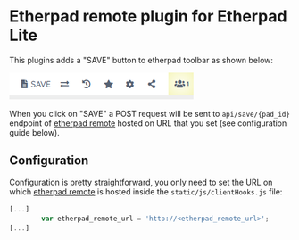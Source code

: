 # Etherpad remote plugin for Etherpad Lite
This plugins adds a "SAVE" button to etherpad toolbar as shown below:

![Screenshot](https://github.com/driverfury/ep_etherpad_remote_plugin/blob/main/screenshots/plugin.png?raw=true)

When you click on "SAVE" a POST request will be sent to ```api/save/{pad_id}``` endpoint of [etherpad remote](https://github.com/driverfury/etherpad-remote) hosted on URL that you set (see configuration guide below).

## Configuration
Configuration is pretty straightforward, you only need to set the URL on which [etherpad remote](https://github.com/driverfury/etherpad-remote) is hosted inside the ```static/js/clientHooks.js``` file:
```javascript
[...]
        var etherpad_remote_url = 'http://<etherpad_remote_url>';
[...]
```
